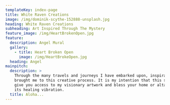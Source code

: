 ```yaml
---
templateKey: index-page
title: White Raven Creations
image: /img/dominik-scythe-152888-unsplash.jpg
heading: White Raven Creations
subheading: Art Inspired Through The Mystery
feature_image: /img/HeartBrokenOpen.jpg
feature:
  description: Angel Mural
  gallery:
    - title: Heart Broken Open
      image: /img/HeartBrokeOpen.jpg
  heading: Angel
mainpitch:
  description: >
    Through the many travels and journeys I have embarked upon, inspiration has
    brought me to this creative process. It is my intention that this site will
    give you access to my visionary artwork and bless your home or altar with
    its healing vibration.
  title: Aloha...
---
```


